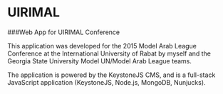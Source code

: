 # UIRIMAL
###Web App for UIRIMAL Conference

This application was developed for the 2015 Model Arab League Conference at the International University of Rabat by myself and the Georgia State University Model UN/Model Arab League teams.

The application is powered by the KeystoneJS CMS, and is a full-stack JavaScript application (KeystoneJS, Node.js, MongoDB, Nunjucks).
